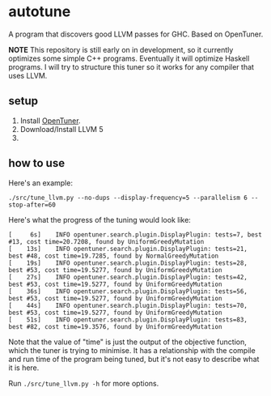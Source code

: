 # autotune
A program that discovers good LLVM passes for GHC. Based on OpenTuner.

**NOTE** This repository is still early on in development, so it currently optimizes some simple C++ programs. Eventually it will optimize Haskell programs. I will try to structure this tuner so it works for any compiler that uses LLVM.

## setup

1. Install [OpenTuner](http://opentuner.org/tutorial/setup/).
2. Download/Install LLVM 5
3. 

## how to use

Here's an example:

```
./src/tune_llvm.py --no-dups --display-frequency=5 --parallelism 6 --stop-after=60
```

Here's what the progress of the tuning would look like:

```
[     6s]    INFO opentuner.search.plugin.DisplayPlugin: tests=7, best #13, cost time=20.7208, found by UniformGreedyMutation
[    13s]    INFO opentuner.search.plugin.DisplayPlugin: tests=21, best #48, cost time=19.7285, found by NormalGreedyMutation
[    19s]    INFO opentuner.search.plugin.DisplayPlugin: tests=28, best #53, cost time=19.5277, found by UniformGreedyMutation
[    27s]    INFO opentuner.search.plugin.DisplayPlugin: tests=42, best #53, cost time=19.5277, found by UniformGreedyMutation
[    36s]    INFO opentuner.search.plugin.DisplayPlugin: tests=56, best #53, cost time=19.5277, found by UniformGreedyMutation
[    44s]    INFO opentuner.search.plugin.DisplayPlugin: tests=70, best #53, cost time=19.5277, found by UniformGreedyMutation
[    51s]    INFO opentuner.search.plugin.DisplayPlugin: tests=83, best #82, cost time=19.3576, found by UniformGreedyMutation
```

Note that the value of "time" is just the output of the objective function, which the tuner is
trying to minimise. It has a relationship with the compile and run time of the program being
tuned, but it's not easy to describe what it is here.

Run `./src/tune_llvm.py -h` for more options.
